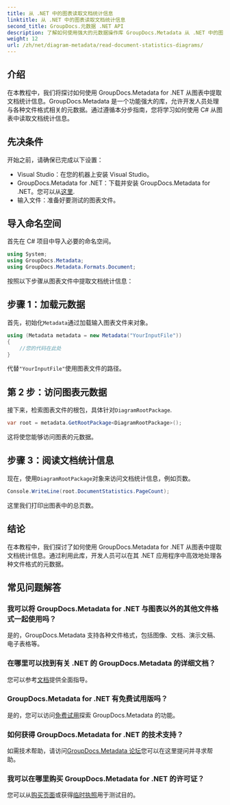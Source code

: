 ```yaml
---
title: 从 .NET 中的图表读取文档统计信息
linktitle: 从 .NET 中的图表读取文档统计信息
second_title: GroupDocs.元数据 .NET API
description: 了解如何使用强大的元数据操作库 GroupDocs.Metadata 从 .NET 中的图表中提取文档统计信息。
weight: 12
url: /zh/net/diagram-metadata/read-document-statistics-diagrams/
---
```

## 介绍
在本教程中，我们将探讨如何使用 GroupDocs.Metadata for .NET 从图表中提取文档统计信息。GroupDocs.Metadata 是一个功能强大的库，允许开发人员处理与各种文件格式相关的元数据。通过遵循本分步指南，您将学习如何使用 C# 从图表中读取文档统计信息。
## 先决条件
开始之前，请确保已完成以下设置：
- Visual Studio：在您的机器上安装 Visual Studio。
-  GroupDocs.Metadata for .NET：下载并安装 GroupDocs.Metadata for .NET。您可以从[这里](https://releases.groupdocs.com/metadata/net/).
- 输入文件：准备好要测试的图表文件。

## 导入命名空间
首先在 C# 项目中导入必要的命名空间。
```csharp
using System;
using GroupDocs.Metadata;
using GroupDocs.Metadata.Formats.Document;
```

按照以下步骤从图表文件中提取文档统计信息：
## 步骤 1：加载元数据
首先，初始化`Metadata`通过加载输入图表文件来对象。
```csharp
using (Metadata metadata = new Metadata("YourInputFile"))
{
    //您的代码在此处
}
```
代替`"YourInputFile"`使用图表文件的路径。
## 第 2 步：访问图表元数据
接下来，检索图表文件的根包，具体针对`DiagramRootPackage`.
```csharp
var root = metadata.GetRootPackage<DiagramRootPackage>();
```
这将使您能够访问图表的元数据。
## 步骤 3：阅读文档统计信息
现在，使用`DiagramRootPackage`对象来访问文档统计信息，例如页数。
```csharp
Console.WriteLine(root.DocumentStatistics.PageCount);
```
这里我们打印出图表中的总页数。

## 结论
在本教程中，我们探讨了如何使用 GroupDocs.Metadata for .NET 从图表中提取文档统计信息。通过利用此库，开发人员可以在其 .NET 应用程序中高效地处理各种文件格式的元数据。

## 常见问题解答
### 我可以将 GroupDocs.Metadata for .NET 与图表以外的其他文件格式一起使用吗？
是的，GroupDocs.Metadata 支持各种文件格式，包括图像、文档、演示文稿、电子表格等。
### 在哪里可以找到有关 .NET 的 GroupDocs.Metadata 的详细文档？
您可以参考[文档](https://tutorials.groupdocs.com/metadata/net/)提供全面指导。
### GroupDocs.Metadata for .NET 有免费试用版吗？
是的，您可以访问[免费试用](https://releases.groupdocs.com/)探索 GroupDocs.Metadata 的功能。
### 如何获得 GroupDocs.Metadata for .NET 的技术支持？
如需技术帮助，请访问[GroupDocs.Metadata 论坛](https://forum.groupdocs.com/c/metadata/14)您可以在这里提问并寻求帮助。
### 我可以在哪里购买 GroupDocs.Metadata for .NET 的许可证？
您可以从[购买页面](https://purchase.groupdocs.com/buy)或获得[临时执照](https://purchase.groupdocs.com/temporary-license/)用于测试目的。